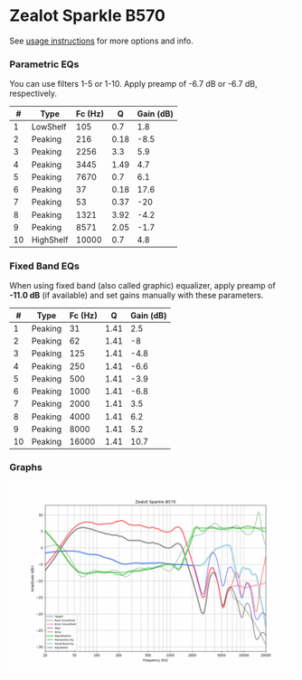 # Zealot Sparkle B570
See [usage instructions](https://github.com/jaakkopasanen/AutoEq#usage) for more options and info.

### Parametric EQs
You can use filters 1-5 or 1-10. Apply preamp of -6.7 dB or -6.7 dB, respectively.

|   # | Type      |   Fc (Hz) |    Q |   Gain (dB) |
|-----|-----------|-----------|------|-------------|
|   1 | LowShelf  |       105 | 0.7  |         1.8 |
|   2 | Peaking   |       216 | 0.18 |        -8.5 |
|   3 | Peaking   |      2256 | 3.3  |         5.9 |
|   4 | Peaking   |      3445 | 1.49 |         4.7 |
|   5 | Peaking   |      7670 | 0.7  |         6.1 |
|   6 | Peaking   |        37 | 0.18 |        17.6 |
|   7 | Peaking   |        53 | 0.37 |       -20   |
|   8 | Peaking   |      1321 | 3.92 |        -4.2 |
|   9 | Peaking   |      8571 | 2.05 |        -1.7 |
|  10 | HighShelf |     10000 | 0.7  |         4.8 |

### Fixed Band EQs
When using fixed band (also called graphic) equalizer, apply preamp of **-11.0 dB** (if available) and set gains manually with these parameters.

|   # | Type    |   Fc (Hz) |    Q |   Gain (dB) |
|-----|---------|-----------|------|-------------|
|   1 | Peaking |        31 | 1.41 |         2.5 |
|   2 | Peaking |        62 | 1.41 |        -8   |
|   3 | Peaking |       125 | 1.41 |        -4.8 |
|   4 | Peaking |       250 | 1.41 |        -6.6 |
|   5 | Peaking |       500 | 1.41 |        -3.9 |
|   6 | Peaking |      1000 | 1.41 |        -6.8 |
|   7 | Peaking |      2000 | 1.41 |         3.5 |
|   8 | Peaking |      4000 | 1.41 |         6.2 |
|   9 | Peaking |      8000 | 1.41 |         5.2 |
|  10 | Peaking |     16000 | 1.41 |        10.7 |

### Graphs
![](./Zealot%20Sparkle%20B570.png)
